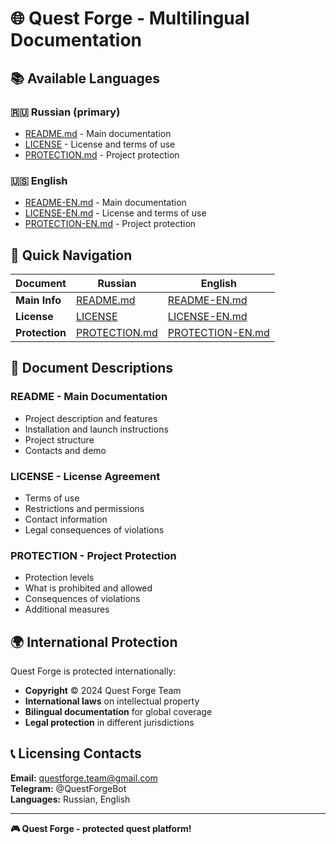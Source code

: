 # 🌐 Quest Forge - Multilingual Documentation

## 📚 Available Languages

### 🇷🇺 Russian (primary)
- [README.md](README.md) - Main documentation
- [LICENSE](LICENSE) - License and terms of use
- [PROTECTION.md](PROTECTION.md) - Project protection

### 🇺🇸 English
- [README-EN.md](README-EN.md) - Main documentation
- [LICENSE-EN.md](LICENSE-EN.md) - License and terms of use
- [PROTECTION-EN.md](PROTECTION-EN.md) - Project protection

## 🔄 Quick Navigation

| Document | Russian | English |
|----------|---------|---------|
| **Main Info** | [README.md](README.md) | [README-EN.md](README-EN.md) |
| **License** | [LICENSE](LICENSE) | [LICENSE-EN.md](LICENSE-EN.md) |
| **Protection** | [PROTECTION.md](PROTECTION.md) | [PROTECTION-EN.md](PROTECTION-EN.md) |

## 📖 Document Descriptions

### **README** - Main Documentation
- Project description and features
- Installation and launch instructions
- Project structure
- Contacts and demo

### **LICENSE** - License Agreement
- Terms of use
- Restrictions and permissions
- Contact information
- Legal consequences of violations

### **PROTECTION** - Project Protection
- Protection levels
- What is prohibited and allowed
- Consequences of violations
- Additional measures

## 🌍 International Protection

Quest Forge is protected internationally:

- **Copyright** © 2024 Quest Forge Team
- **International laws** on intellectual property
- **Bilingual documentation** for global coverage
- **Legal protection** in different jurisdictions

## 📞 Licensing Contacts

**Email:** questforge.team@gmail.com  
**Telegram:** @QuestForgeBot  
**Languages:** Russian, English

---

**🎮 Quest Forge - protected quest platform!**
